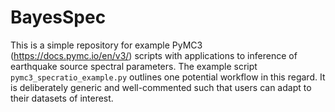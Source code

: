 # BayesSpec

This is a simple repository for example PyMC3 (https://docs.pymc.io/en/v3/) scripts with applications to inference of earthquake source spectral parameters. The example script `pymc3_specratio_example.py` outlines one potential workflow in this regard. It is deliberately generic and well-commented such that users can adapt to their datasets of interest. 
